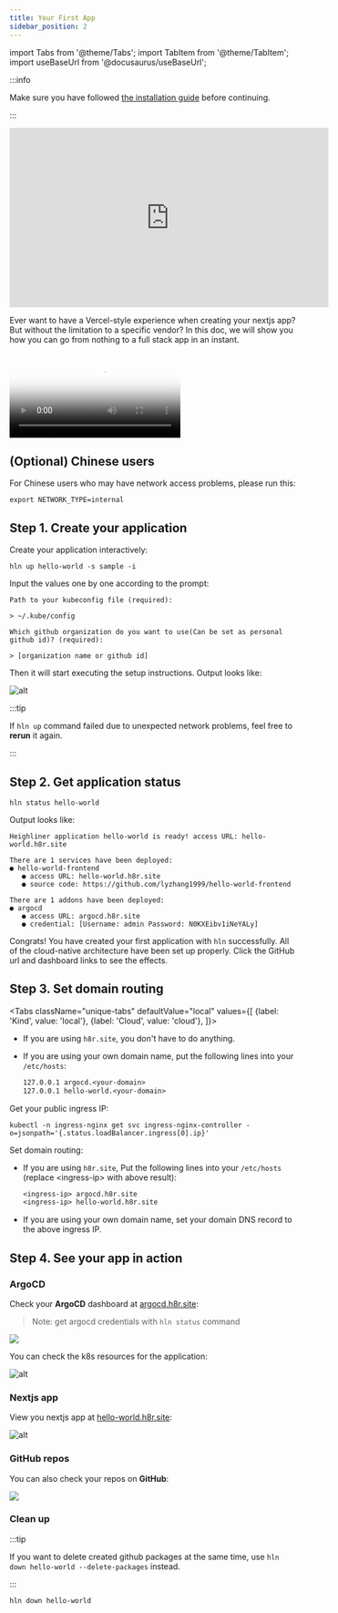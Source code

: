 ```yaml
---
title: Your First App
sidebar_position: 2
---
```


import Tabs from '@theme/Tabs';
import TabItem from '@theme/TabItem';
import useBaseUrl from '@docusaurus/useBaseUrl';

:::info

Make sure you have followed [the installation guide](/docs/getting_started/installation) before continuing.

:::

<div
  style={{
    marginBottom: 50,
    marginTop: 50,
  }}
>

<iframe width="560" height="315" src="https://www.youtube.com/embed/e64HegGHPJQ" title="YouTube video player" frameborder="0" allow="accelerometer; autoplay; clipboard-write; encrypted-media; gyroscope; picture-in-picture" allowfullscreen></iframe>

</div>

Ever want to have a Vercel-style experience when creating your nextjs app?
But without the limitation to a specific vendor?
In this doc, we will show you how you can go from nothing to a full stack app in an instant.

<div
  style={{
    maxWidth: 800,
    height: 'auto',
    marginBottom: 50,
    marginTop: 50
  }}
>
  <Video
    poster="/img/homepage/video-poster.png"
    src="https://dl.h8r.io/Heighliner-Introduction-English.mp4"
  ></Video>
</div>

## (Optional) Chinese users

For Chinese users who may have network access problems, please run this:

```shell
export NETWORK_TYPE=internal
```

## Step 1. Create your application

Create your application interactively:

```shell
hln up hello-world -s sample -i
```

Input the values one by one according to the prompt:

```shell
Path to your kubeconfig file (required):

> ~/.kube/config

Which github organization do you want to use(Can be set as personal github id)? (required):

> [organization name or github id]
```

Then it will start executing the setup instructions. Output looks like:

![alt](/img/docs/getting-started/stack_output.png)

:::tip

If `hln up` command failed due to unexpected network problems, feel free to **rerun** it again.

:::

## Step 2. Get application status

```shell
hln status hello-world
```

Output looks like:

```shell
Heighliner application hello-world is ready! access URL: hello-world.h8r.site

There are 1 services have been deployed:
● hello-world-frontend
   ● access URL: hello-world.h8r.site
   ● source code: https://github.com/lyzhang1999/hello-world-frontend

There are 1 addons have been deployed:
● argocd
   ● access URL: argocd.h8r.site
   ● credential: [Username: admin Password: N0KXEibv1iNeYALy]
```

Congrats! You have created your first application with `hln` successfully. All of the cloud-native architecture have been set up properly.
Click the GitHub url and dashboard links to see the effects.

## Step 3. Set domain routing

<Tabs
className="unique-tabs"
defaultValue="local"
values={[
{label: 'Kind', value: 'local'},
{label: 'Cloud', value: 'cloud'},
]}>

<TabItem value="local">

- If you are using `h8r.site`, you don't have to do anything.
- If you are using your own domain name, put the following lines into your `/etc/hosts`:

    ```txt
    127.0.0.1 argocd.<your-domain>
    127.0.0.1 hello-world.<your-domain>
    ```

</TabItem>

<TabItem value="cloud">

Get your public ingress IP:

```shell
kubectl -n ingress-nginx get svc ingress-nginx-controller -o=jsonpath='{.status.loadBalancer.ingress[0].ip}'
```

Set domain routing:

- If you are using `h8r.site`, Put the following lines into your `/etc/hosts` (replace <ingress-ip\> with above result):

  ```txt
  <ingress-ip> argocd.h8r.site
  <ingress-ip> hello-world.h8r.site
  ```

- If you are using your own domain name, set your domain DNS record to the above ingress IP.

</TabItem>
</Tabs>

## Step 4. See your app in action

### ArgoCD

Check your **ArgoCD** dashboard at [argocd.h8r.site](http://argocd.h8r.site):
> Note: get argocd credentials with `hln status` command

<div
  style={{
    maxWidth: 800,
    height: 'auto',
    marginBottom: 30,
    marginTop: 30,
  }}
>
  <img src={useBaseUrl('/img/docs/getting-started/argocd-home.png')} />
</div>

You can check the k8s resources for the application:

![alt](/img/docs/getting-started/argocd-details.png)

### Nextjs app

View you nextjs app at [hello-world.h8r.site](http://hello-world.h8r.site):

![alt](/img/docs/getting-started/sample-application.png)

### GitHub repos

You can also check your repos on **GitHub**:

<div
  style={{
    maxWidth: 800,
    height: 'auto',
    marginBottom: 30,
    marginTop: 30,
  }}
>
  <img src={useBaseUrl('/img/docs/getting-started/github_repos.png')} />
</div>

### Clean up

:::tip

If you want to delete created github packages at the same time, use `hln down hello-world --delete-packages` instead.

:::

```shell
hln down hello-world
```
